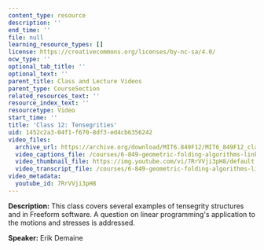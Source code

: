 ```yaml
---
content_type: resource
description: ''
end_time: ''
file: null
learning_resource_types: []
license: https://creativecommons.org/licenses/by-nc-sa/4.0/
ocw_type: ''
optional_tab_title: ''
optional_text: ''
parent_title: Class and Lecture Videos
parent_type: CourseSection
related_resources_text: ''
resource_index_text: ''
resourcetype: Video
start_time: ''
title: 'Class 12: Tensegrities'
uid: 1452c2a3-04f1-f670-8df3-ed4cb6356242
video_files:
  archive_url: https://archive.org/download/MIT6.849F12/MIT6_849F12_class12_300k.mp4
  video_captions_file: /courses/6-849-geometric-folding-algorithms-linkages-origami-polyhedra-fall-2012/5c71802ddc1e5f9ab8fdefd03fe977ac_7RrVVji3pH8.vtt
  video_thumbnail_file: https://img.youtube.com/vi/7RrVVji3pH8/default.jpg
  video_transcript_file: /courses/6-849-geometric-folding-algorithms-linkages-origami-polyhedra-fall-2012/ba19a6c695e42e4967618790e0308248_7RrVVji3pH8.pdf
video_metadata:
  youtube_id: 7RrVVji3pH8
---
```


**Description:** This class covers several examples of tensegrity structures and in Freeform software. A question on linear programming's application to the motions and stresses is addressed.

**Speaker:** Erik Demaine


